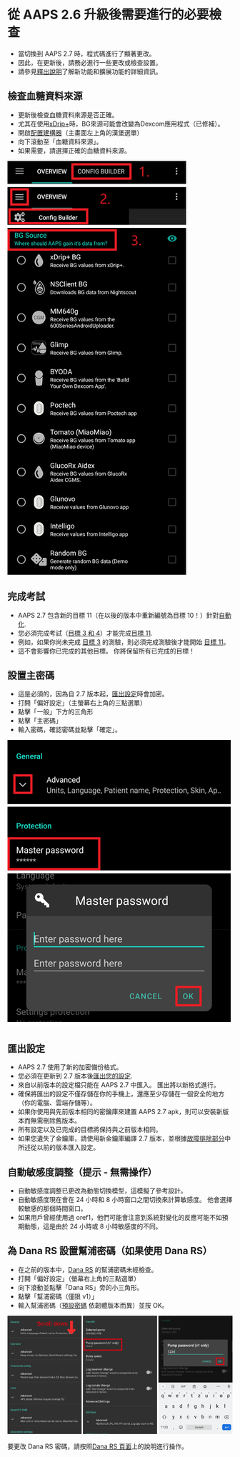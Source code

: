 # 從 AAPS 2.6 升級後需要進行的必要檢查

- 當切換到 AAPS 2.7 時，程式碼進行了顯著更改。
- 因此，在更新後，請務必進行一些更改或檢查設置。
- 請參見[釋出說明](ReleaseNotes.md#version-270)了解新功能和擴展功能的詳細資訊。

## 檢查血糖資料來源

- 更新後檢查血糖資料來源是否正確。
- 尤其在使用[xDrip+](../CompatibleCgms/xDrip.md)時，BG來源可能會改變為Dexcom應用程式（已修補）。
- 開啟[配置建構器](../SettingUpAaps/ConfigBuilder.md#bg-source)（主畫面左上角的漢堡選單）
- 向下滾動至「血糖資料來源」。
- 如果需要，請選擇正確的血糖資料來源。

![血糖資料來源](../images/ConfBuild_BG.png)

## 完成考試

- AAPS 2.7 包含新的目標 11（在以後的版本中重新編號為目標 10！）針對[自動化](../DailyLifeWithAaps/Automations.md).
- 您必須完成考試（[目標 3 和 4](../SettingUpAaps/CompletingTheObjectives.md#objective-3-prove-your-knowledge)）才能完成[目標 11](../SettingUpAaps/CompletingTheObjectives.md#objective-11-enabling-additional-features-for-daytime-use-such-as-dynamic-senstivity-plugin-dynisf).
- 例如，如果你尚未完成 [目標 3](../SettingUpAaps/CompletingTheObjectives.md#objective-3-prove-your-knowledge) 的測驗，則必須完成測驗後才能開始 [目標 11](../SettingUpAaps/CompletingTheObjectives.md#objective-11-enabling-additional-features-for-daytime-use-such-as-dynamic-senstivity-plugin-dynisf)。
- 這不會影響你已完成的其他目標。 你將保留所有已完成的目標！

## 設置主密碼

- 這是必須的，因為自 2.7 版本起，[匯出設定](ExportImportSettings.md)時會加密。
- 打開「偏好設定」（主螢幕右上角的三點選單）
- 點擊「一般」下方的三角形
- 點擊「主密碼」
- 輸入密碼，確認密碼並點擊「確定」。

![設置主密碼](../images/MasterPW.png)

## 匯出設定

- AAPS 2.7 使用了新的加密備份格式。
- 您必須在更新到 2.7 版本後[匯出您的設定](ExportImportSettings.md).
- 來自以前版本的設定檔只能在 AAPS 2.7 中匯入。 匯出將以新格式進行。
- 確保將匯出的設定不僅存儲在你的手機上，還應至少存儲在一個安全的地方（你的電腦、雲端存儲等）。
- 如果你使用與先前版本相同的密鑰庫來建置 AAPS 2.7 apk，則可以安裝新版本而無需刪除舊版本。
- 所有設定以及已完成的目標將保持與之前版本相同。
- 如果您遺失了金鑰庫，請使用新金鑰庫編譯 2.7 版本，並根據[故障排除部分](../GettingHelp/TroubleshootingAndroidStudio#lost-keystore)中所述從以前的版本匯入設定。

## 自動敏感度調整（提示 - 無需操作）

- 自動敏感度調整已更改為動態切換模型，這模擬了參考設計。
- 自動敏感度現在會在 24 小時和 8 小時窗口之間切換來計算敏感度。 他會選擇較敏感的那個時間窗口。
- 如果用戶曾經使用過 oref1，他們可能會注意到系統對變化的反應可能不如預期動態，這是由於 24 小時或 8 小時敏感度的不同。

## 為 Dana RS 設置幫浦密碼（如果使用 Dana RS）

- 在之前的版本中，[Dana RS](../CompatiblePumps/DanaRS-Insulin-Pump.md) 的幫浦密碼未經檢查。
- 打開「偏好設定」（螢幕右上角的三點選單）
- 向下滾動並點擊「Dana RS」旁的小三角形。
- 點擊「幫浦密碼（僅限 v1）」
- 輸入幫浦密碼（[預設密碼](../CompatiblePumps/DanaRS-Insulin-Pump.md#default-password) 依韌體版本而異）並按 OK。

![設置 Dana RS 密碼](../images/DanaRSPW.png)

要更改 Dana RS 密碼，請按照[Dana RS 頁面](../CompatiblePumps/DanaRS-Insulin-Pump.md#change-password-on-pump)上的說明進行操作。

